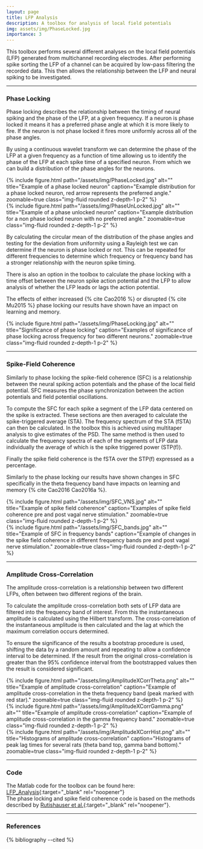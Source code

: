 ```yaml
---
layout: page
title: LFP Analysis
description: A toolbox for analysis of local field potentials
img: assets/img/PhaseLocked.jpg
importance: 3
---
```


This toolbox performs several different analyses on the local field potentials (LFP) generated from multichannel recording electrodes. After performing spike sorting the LFP of a channel can be acquired by low-pass filtering the recorded data. This then allows the relationship between the LFP and neural spiking to be investigated.

---

### Phase Locking
Phase locking describes the relationship between the timing of neural spiking and the phase of the LFP, at a given frequency. If a neuron is phase locked it means it has a preferred phase angle at which it is more likely to fire. If the neuron is not phase locked it fires more uniformly across all of the phase angles.  

By using a continuous wavelet transform we can determine the phase of the LFP at a given frequency as a function of time allowing us to identify the phase of the LFP at each spike time of a specified neuron. From which we can build a distribution of the phase angles for the neurons.
<div class="row align-items-center justify-content-center">
  <div class="col-sm-4 mt-3 mt-md-0">
    {% include figure.html path="/assets/img/PhaseLocked.jpg" alt="" title="Example of a phase locked neuron" caption="Example distribution for a phase locked neuron, red arrow represents the preferred angle." zoomable=true class="img-fluid rounded z-depth-1 p-2" %}
  </div>
  <div class="col-sm-4 mt-3 mt-md-0">
    {% include figure.html path="/assets/img/PhaseUnLocked.jpg" alt="" title="Example of a phase unlocked neuron" caption="Example distribution for a non phase locked neuron with no preferred angle." zoomable=true class="img-fluid rounded z-depth-1 p-2" %}
  </div>
</div>

By calculating the circular mean of the distribution of the phase angles and testing for the deviation from uniformity using a Rayleigh test we can determine if the neuron is phase locked or not. This can be repeated for different frequencies to determine which frequency or frequency band has a stronger relationship with the neuron spike timing.

There is also an option in the toolbox to calculate the phase locking with a time offset between the neuron spike action potential and the LFP to allow analysis of whether the LFP leads or lags the action potential.

The effects of either increased {% cite Cao2016 %} or disrupted {% cite Mu2015 %} phase locking our results have shown have an impact on learning and memory.

<div class="row justify-content-center">
  <div class="col-sm-8 mt-3 mt-md-0">
    {% include figure.html path="/assets/img/PhaseLocking.jpg" alt="" title="Significance of phase locking" caption="Examples of significance of phase locking across frequency for two different neurons." zoomable=true class="img-fluid rounded z-depth-1 p-2" %}
  </div>
</div>

---

### Spike-Field Coherence
Similarly to phase locking the spike-field coherence (SFC) is a relationship between the neural spiking action potentials and the phase of the local field potential. SFC measures the phase synchronization between the action potentials and field potential oscillations.

To compute the SFC for each spike a segment of the LFP data centered on the spike is extracted. These sections are then averaged to calculate the spike-triggered average (STA). The frequency spectrum of the STA (fSTA) can then be calculated. In the toolbox this is achieved using multitaper analysis to give estimates of the PSD. The same method is then used to calculate the frequency spectra of each of the segments of LFP data individually the average of which is the spike triggered power (STP(f)).

Finally the spike field coherence is the fSTA over the STP(f) expressed as a percentage.

Similarly to the phase locking our results have shown changes in SFC specifically in the theta frequency band have impacts on learning and memory {% cite Cao2016 Cao2016a %}.
<div class="row align-items-center">
  <div class="col-sm-7 mt-3 mt-md-0">
    {% include figure.html path="/assets/img/SFC_VNS.jpg" alt="" title="Example of spike field coherence" caption="Examples of spike field coherence pre and post vagal nerve stimulation." zoomable=true  class="img-fluid rounded z-depth-1 p-2" %}
  </div>
  <div class="col-sm-5 mt-3 mt-md-0">
    {% include figure.html path="/assets/img/SFC_bands.jpg" alt="" title="Example of SFC in frequency bands" caption="Example of changes in the spike field coherence in different frequency bands pre and post vagal nerve stimulation." zoomable=true class="img-fluid rounded z-depth-1 p-2" %}
  </div>
</div>

---

### Amplitude Cross-Correlation
The amplitude cross-correlation is a relationship between two different LFPs, often between two different regions of the brain.

To calculate the amplitude cross-correlation both sets of LFP data are filtered into the frequency band of interest. From this the instantaneous amplitude is calculated using the Hilbert transform. The cross-correlation of the instantaneous amplitude is then calculated and the lag at which the maximum correlation occurs determined.

To ensure the significance of the results a bootstrap procedure is used, shifting the data by a random amount and repeating to allow a confidence interval to be determined. If the result from the original cross-correlation is greater than the 95% confidence interval from the bootstrapped values then the result is considered significant.

<div class="row align-items-center">
  <div class="col-sm-4 mt-3 mt-md-0">
    {% include figure.html path="/assets/img/AmplitudeXCorrTheta.png" alt="" title="Example of amplitude cross-correlation" caption="Example of amplitude cross-correlation in the theta frequency band (peak marked with red star)." zoomable=true  class="img-fluid rounded z-depth-1 p-2" %}
  </div>
  <div class="col-sm-4 mt-3 mt-md-0">
    {% include figure.html path="/assets/img/AmplitudeXCorrGamma.png" alt="" title="Example of amplitude cross-correlation" caption="Example of amplitude cross-correlation in the gamma frequency band." zoomable=true class="img-fluid rounded z-depth-1 p-2" %}
  </div>
  <div class="col-sm-4 mt-3 mt-md-0">
    {% include figure.html path="/assets/img/AmplitudeXCorrHist.png" alt="" title="Histograms of amplitude cross-correlation" caption="Histograms of peak lag times for several rats (theta band top, gamma band bottom)." zoomable=true class="img-fluid rounded z-depth-1 p-2" %}
  </div>
</div>

---

### Code
The Matlab code for the toolbox can be found here: [LFP_Analysis](https://github.com/beteje/LFP_Analysis){:target="_blank" rel="noopener"}   
The phase locking and spike field coherence code is based on the methods described by [Rutishauser et al.](http://doi.org/10.1038/nature08860){:target="_blank" rel="noopener"}.

---

### References
<div class="references">
  {% bibliography --cited %}
</div>

[^4]: U. Rutishauser, I. B. Ross, A. N. Mamelak, and E. M. Schuman, Human Memory Strength is Predicted by Theta-Frequency Phase-Locking of Single Neurons, Nature, 2010 vol. 464 no. 7290 pp. 903--907
